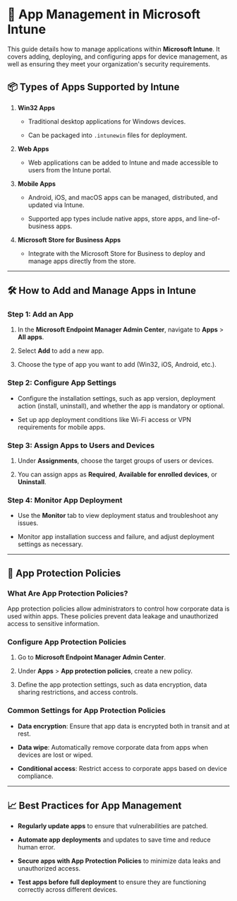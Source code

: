 # 📱 App Management in Microsoft Intune

This guide details how to manage applications within **Microsoft Intune**. It covers adding, deploying, and configuring apps for device management, as well as ensuring they meet your organization's security requirements.

## 📦 Types of Apps Supported by Intune

1. **Win32 Apps**

   - Traditional desktop applications for Windows devices.

   - Can be packaged into `.intunewin` files for deployment.

2. **Web Apps**

   - Web applications can be added to Intune and made accessible to users from the Intune portal.

3. **Mobile Apps**

   - Android, iOS, and macOS apps can be managed, distributed, and updated via Intune.

   - Supported app types include native apps, store apps, and line-of-business apps.

4. **Microsoft Store for Business Apps**

   - Integrate with the Microsoft Store for Business to deploy and manage apps directly from the store.

---

## 🛠️ How to Add and Manage Apps in Intune

### Step 1: Add an App

1. In the **Microsoft Endpoint Manager Admin Center**, navigate to **Apps** > **All apps**.

2. Select **Add** to add a new app.

3. Choose the type of app you want to add (Win32, iOS, Android, etc.).

### Step 2: Configure App Settings

- Configure the installation settings, such as app version, deployment action (install, uninstall), and whether the app is mandatory or optional.

- Set up app deployment conditions like Wi-Fi access or VPN requirements for mobile apps.

### Step 3: Assign Apps to Users and Devices

1. Under **Assignments**, choose the target groups of users or devices.

2. You can assign apps as **Required**, **Available for enrolled devices**, or **Uninstall**.

### Step 4: Monitor App Deployment

- Use the **Monitor** tab to view deployment status and troubleshoot any issues.

- Monitor app installation success and failure, and adjust deployment settings as necessary.

---

## 📜 App Protection Policies

### What Are App Protection Policies?

App protection policies allow administrators to control how corporate data is used within apps. These policies prevent data leakage and unauthorized access to sensitive information.

### Configure App Protection Policies

1. Go to **Microsoft Endpoint Manager Admin Center**.

2. Under **Apps** > **App protection policies**, create a new policy.

3. Define the app protection settings, such as data encryption, data sharing restrictions, and access controls.

### Common Settings for App Protection Policies

- **Data encryption**: Ensure that app data is encrypted both in transit and at rest.

- **Data wipe**: Automatically remove corporate data from apps when devices are lost or wiped.

- **Conditional access**: Restrict access to corporate apps based on device compliance.

---

## 📈 Best Practices for App Management

- **Regularly update apps** to ensure that vulnerabilities are patched.

- **Automate app deployments** and updates to save time and reduce human error.

- **Secure apps with App Protection Policies** to minimize data leaks and unauthorized access.

- **Test apps before full deployment** to ensure they are functioning correctly across different devices.
